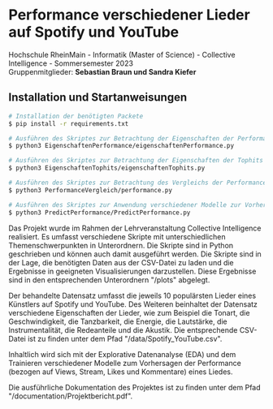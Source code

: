 # Performance verschiedener Lieder auf Spotify und YouTube

Hochschule RheinMain - Informatik (Master of Science) - Collective Intelligence - Sommersemester 2023 <br>
Gruppenmitglieder: **Sebastian Braun und Sandra Kiefer**

## Installation und Startanweisungen

```sh
# Installation der benötigten Packete
$ pip install -r requirements.txt

# Ausführen des Skriptes zur Betrachtung der Eigenschaften der Performance
$ python3 EigenschaftenPerformance/eigenschaftenPerformance.py

# Ausführen des Skriptes zur Betrachtung der Eigenschaften der Tophits
$ python3 EigenschaftenTophits/eigenschaftenTophits.py

# Ausführen des Skriptes zur Betrachtung des Vergleichs der Performance
$ python3 PerformanceVergleich/performance.py

# Ausführen des Skriptes zur Anwendung verschiedener Modelle zur Vorhersage der Performance
$ python3 PredictPerformance/PredictPerformance.py
```

Das Projekt wurde im Rahmen der Lehrveranstaltung Collective Intelligence realisiert. Es umfasst verschiedene Skripte mit unterschiedlichen Themenschwerpunkten in Unterordnern. Die Skripte sind in Python geschrieben und können auch damit ausgeführt werden. Die Skripte sind in der Lage, die benötigten Daten aus der CSV-Datei zu laden und die Ergebnisse in geeigneten Visualisierungen darzustellen. Diese Ergebnisse sind in den entsprechenden Unterordnern "/plots" abgelegt.

Der behandelte Datensatz umfasst die jeweils 10 populärsten Lieder eines Künstlers auf Spotify und YouTube. Des Weiteren beinhaltet der Datensatz verschiedene Eigenschaften der Lieder, wie zum Beispiel die Tonart, die Geschwindigkeit, die Tanzbarkeit, die Energie, die Lautstärke, die Instrumentalität, die Redeanteile und die Akustik. Die entsprechende CSV-Datei ist zu finden unter dem Pfad "/data/Spotify_YouTube.csv".

Inhaltlich wird sich mit der Explorative Datenanalyse (EDA) und dem Trainieren verschiedener Modelle zum Vorhersagen der Performance (bezogen auf Views, Stream, Likes und Kommentare) eines Liedes.

Die ausführliche Dokumentation des Projektes ist zu finden unter dem Pfad "/documentation/Projektbericht.pdf".
